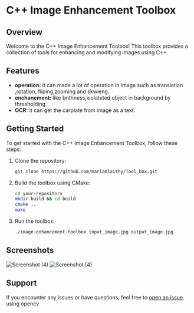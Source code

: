 
# C++ Image Enhancement Toolbox

## Overview

Welcome to the C++ Image Enhancement Toolbox! This toolbox provides a collection of tools for enhancing and modifying images using C++.

## Features

- **operation:** it can made a lot of operation in image such as translation ,rotation, fliping,zooming and skwieng.
- **enchancment:** like brithness,isolateted object in background by thresholding.
- **OCR:** it can get the carplate from image as a text.

## Getting Started

To get started with the C++ Image Enhancement Toolbox, follow these steps:

1. Clone the repository:
    ```bash
    git clone https://github.com/mariamlaithy/Tool_box.git
    ```

2. Build the toolbox using CMake:
    ```bash
    cd your-repository
    mkdir build && cd build
    cmake ..
    make
    ```

3. Run the toolbox:
    ```bash
    ./image-enhancement-toolbox input_image.jpg output_image.jpg
    ```

## Screenshots

![Screenshot (4)](https://github.com/mariamlaithy/Tool_box/assets/109105105/b3655060-1722-4ed4-9a80-a01b41469147)
![Screenshot (4)](https://github.com/mariamlaithy/Tool_box/assets/109105105/6a2d9874-b17e-423d-8c45-8ddf4c61dfde)




## Support

If you encounter any issues or have questions, feel free to [open an issue](https://github.com/mariamlaithy/Tool_box/issues).
using opencv



